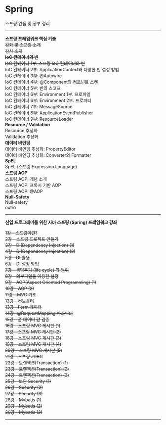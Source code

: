 # Spring
스프링 연습 및 공부 정리 
*********************************
  ~~**스프링 프레임워크 핵심 기술**    
강좌 및 스프링 소개       
강사 소개        
**IoC 컨테이너와 빈**       
IoC 컨테이너 1부: 스프링 IoC 컨테이너와 빈~~        
IoC 컨테이너 2부: ApplicationContext와 다양한 빈 설정 방법          
IoC 컨테이너 3부: @Autowire         
IoC 컨테이너 4부: @Component와 컴포넌트 스캔                       
IoC 컨테이너 5부: 빈의 스코프                       
IoC 컨테이너 6부: Environment 1부. 프로파일                
IoC 컨테이너 6부: Environment 2부. 프로퍼티                       
IoC 컨테이너 7부: MessageSource                   
IoC 컨테이너 8부: ApplicationEventPublisher                   
IoC 컨테이너 9부: ResourceLoader                           
**Resource / Validation**                     
Resource 추상화                     
Validation 추상화                  
**데이터 바인딩**                    
데이터 바인딩 추상화: PropertyEditor                       
데이터 바인딩 추상화: Converter와 Formatter          
**SpEL**                         
SpEL (스프링 Expression Language)                        
**스프링 AOP**                   
스프링 AOP: 개념 소개                  
스프링 AOP: 프록시 기반 AOP                         
스프링 AOP: @AOP                
**Null-Safety**                  
Null-safety                   
outro                                     

*********************************
  **신입 프로그래머를 위한 자바 스프링 (Spring) 프레임워크 강좌**   

~~1강 - 스프링이란?~~           
~~2강 - 스프링 프로젝트 만들기~~       
~~3강 - DI(Dependency Injection) (1)~~             
~~4강 - DI(Dependency Injection) (2)~~       
~~5강 - DI 활용~~         
~~6강 - DI 설정 방법~~        
~~7강 - 생명주기 (life cycle) 와 범위          
8강 - 외부파일을 이용한 설정           
9강 - AOP(Aspect Oriented Programming) (1)              
10강 - AOP (2)            
11강 - MVC 기초           
12강 - 컨트롤러           
13강 - Form 데이터           
14강 -@RequestMapping 파라미터         
15강 - 폼 데이터 값 검증~~            
~~16강 - 스프링 MVC 게시판 (1)~~          
~~17강 - 스프링 MVC 게시판 (2)~~         
~~18강 - 스프링 MVC 게시판 (3)~~        
~~19강 - 스프링 MVC 게시판 (4)         
20강 - 스프링 MVC 게시판 (5)           
21강 - 스프링 JDBC          
22강 - 트랜젝션(Transaction) (1)         
23강 - 트랜젝션(Transaction) (2)             
24강 - 트랜젝션(Transaction) (3)~~            
~~25강 - 보안 Security (1)             
26강 - Security (2)            
27강 - Security (3)             
28강 - Mybatis (1)              
29강 - Mybatis (2)            
30강 - Mybatis (3)~~           
***********************************
